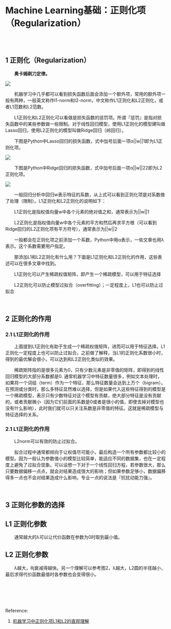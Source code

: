 # Machine Learning基础：正则化项（Regularization）

<br>
<br>

## 1 正则化（Regularization）

&emsp;&emsp;**奥卡姆剃刀定律。**

![](https://pic4.zhimg.com/80/v2-fd6bef10e80041b2e4ed5c77a550a987_hd.jpg)

&emsp;&emsp;机器学习中几乎都可以看到损失函数后面会添加一个额外项，常用的额外项一般有两种，一般英文称作l1-norm和l2-norm，中文称作L1正则化和L2正则化，或者L1范数和L2范数。

&emsp;&emsp;L1正则化和L2正则化可以看做是损失函数的惩罚项。所谓『惩罚』是指对损失函数中的某些参数做一些限制。对于线性回归模型，使用L1正则化的模型建叫做Lasso回归，使用L2正则化的模型叫做Ridge回归（岭回归）。

&emsp;&emsp;下图是Python中Lasso回归的损失函数，式中加号后面一项α||w||1即为L1正则化项。

![](https://img-blog.csdn.net/20160904184228158)

&emsp;&emsp;下图是Python中Ridge回归的损失函数，式中加号后面一项α||w||22即为L2正则化项。

![](https://img-blog.csdn.net/20160904184314333)

&emsp;&emsp;一般回归分析中回归w表示特征的系数，从上式可以看到正则化项是对系数做了处理（限制）。L1正则化和L2正则化的说明如下：

&emsp;&emsp;L1正则化是指权值向量w中各个元素的绝对值之和，通常表示为||w||1

&emsp;&emsp;L2正则化是指权值向量w中各个元素的平方和然后再求平方根（可以看到Ridge回归的L2正则化项有平方符号），通常表示为||w||2

&emsp;&emsp;一般都会在正则化项之前添加一个系数，Python中用α表示，一些文章也用λ表示。这个系数需要用户指定。

&emsp;&emsp;那添加L1和L2正则化有什么用？下面是L1正则化和L2正则化的作用，这些表述可以在很多文章中找到。

&emsp;&emsp;L1正则化可以产生稀疏权值矩阵，即产生一个稀疏模型，可以用于特征选择

&emsp;&emsp;L2正则化可以防止模型过拟合（overfitting）；一定程度上，L1也可以防止过拟合

<br>

## 2 正则化的作用

### 2.1 L1正则化的作用

&emsp;&emsp;上面提到L1正则化有助于生成一个稀疏权值矩阵，进而可以用于特征选择。L1正则化一定程度上也可以防止过拟合。之前做了解释，当L1的正则化系数很小时，得到的最优解会很小，可以达到和L2正则化类似的效果。

&emsp;&emsp;稀疏矩阵指的是很多元素为0，只有少数元素是非零值的矩阵，即得到的线性回归模型的大部分系数都是0. 通常机器学习中特征数量很多，例如文本处理时，如果将一个词组（term）作为一个特征，那么特征数量会达到上万个（bigram）。在预测或分类时，那么多特征显然难以选择，但是如果代入这些特征得到的模型是一个稀疏模型，表示只有少数特征对这个模型有贡献，绝大部分特征是没有贡献的，或者贡献微小（因为它们前面的系数是0或者是很小的值，即使去掉对模型也没有什么影响），此时我们就可以只关注系数是非零值的特征。这就是稀疏模型与特征选择的关系。

### 2.1 L1正则化的作用

&emsp;&emsp;L2norm可以有效的防止过拟合。

&emsp;&emsp;拟合过程中通常都倾向于让权值尽可能小，最后构造一个所有参数都比较小的模型。因为一般认为参数值小的模型比较简单，能适应不同的数据集，也在一定程度上避免了过拟合现象。可以设想一下对于一个线性回归方程，若参数很大，那么只要数据偏移一点点，就会对结果造成很大的影响；但如果参数足够小，数据偏移得多一点也不会对结果造成什么影响，专业一点的说法是『抗扰动能力强』。

<br>

## 3 正则化参数的选择

## L1 正则化参数

&emsp;&emsp;通常越大的λ可以让代价函数在参数为0时取到最小值。

## L2 正则化参数

&emsp;&emsp;λ越大，θj衰减得越快。另一个理解可以参考图2，λ越大，L2圆的半径越小，最后求得代价函数最值时各参数也会变得很小。


<br>
<br>
<br>
<br>



Reference:


1. [机器学习中正则化项L1和L2的直观理解](https://blog.csdn.net/jinping_shi/article/details/52433975)
